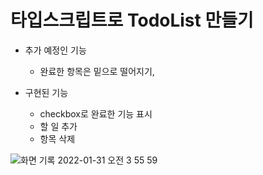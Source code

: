 # 타입스크립트로 TodoList 만들기

- 추가 예정인 기능
  - 완료한 항목은 밑으로 떨어지기,



- 구현된 기능
  - checkbox로 완료한 기능 표시
  - 할 일 추가
  - 항목 삭제

![화면 기록 2022-01-31 오전 3 55 59](https://user-images.githubusercontent.com/66232436/151713463-fc3e6b1e-b887-46f7-8980-2fc2e086ed38.gif)



